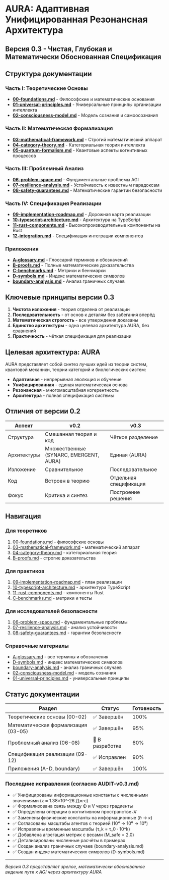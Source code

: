 # AURA: Адаптивная Унифицированная Резонансная Архитектура
## Версия 0.3 - Чистая, Глубокая и Математически Обоснованная Спецификация

## Структура документации

### Часть I: Теоретические Основы
- **[00-foundations.md](00-foundations.md)** - Философские и математические основания
- **[01-universal-principles.md](01-universal-principles.md)** - Универсальные принципы организации интеллекта
- **[02-consciousness-model.md](02-consciousness-model.md)** - Модель сознания и самоосознания

### Часть II: Математическая Формализация
- **[03-mathematical-framework.md](03-mathematical-framework.md)** - Строгий математический аппарат
- **[04-category-theory.md](04-category-theory.md)** - Категориальная теория интеллекта
- **[05-quantum-formalism.md](05-quantum-formalism.md)** - Квантовые аспекты когнитивных процессов

### Часть III: Проблемный Анализ
- **[06-problem-space.md](06-problem-space.md)** - Фундаментальные проблемы AGI
- **[07-resilience-analysis.md](07-resilience-analysis.md)** - Устойчивость к известным парадоксам
- **[08-safety-guarantees.md](08-safety-guarantees.md)** - Математические гарантии безопасности

### Часть IV: Спецификация Реализации
- **[09-implementation-roadmap.md](09-implementation-roadmap.md)** - Дорожная карта реализации
- **[10-typescript-architecture.md](10-typescript-architecture.md)** - Архитектура на TypeScript
- **[11-rust-components.md](11-rust-components.md)** - Высокопроизводительные компоненты на Rust
- **[12-integration.md](12-integration.md)** - Спецификация интеграции компонентов

### Приложения
- **[A-glossary.md](A-glossary.md)** - Глоссарий терминов и обозначений
- **[B-proofs.md](B-proofs.md)** - Полные математические доказательства
- **[C-benchmarks.md](C-benchmarks.md)** - Метрики и бенчмарки
- **[D-symbols.md](D-symbols.md)** - Индекс математических символов
- **[boundary-analysis.md](boundary-analysis.md)** - Анализ граничных случаев

## Ключевые принципы версии 0.3

1. **Чистота изложения** - теория отделена от реализации
2. **Последовательность** - от основ к деталям без забегания вперёд
3. **Математическая строгость** - все утверждения доказаны
4. **Единство архитектуры** - одна целевая архитектура AURA, без сравнений
5. **Практичность** - чёткая спецификация для реализации

## Целевая архитектура: AURA

AURA представляет собой синтез лучших идей из теории систем, квантовой механики, теории категорий и биологических систем:

- **Адаптивная** - непрерывная эволюция и обучение
- **Унифицированная** - единая математическая основа
- **Резонансная** - многомасштабная когерентность
- **Архитектура** - полная спецификация системы

## Отличия от версии 0.2

| Аспект | v0.2 | v0.3 |
|--------|------|------|
| Структура | Смешанная теория и код | Чёткое разделение |
| Архитектуры | Множественные (SYNARC, EMERGENT, AURA) | Единая (AURA) |
| Изложение | Сравнительное | Последовательное |
| Код | Встроен в теорию | Отдельная спецификация |
| Фокус | Критика и синтез | Построение решения |

## Навигация

### Для теоретиков
1. [00-foundations.md](00-foundations.md) - философские основы
2. [03-mathematical-framework.md](03-mathematical-framework.md) - математический аппарат
3. [04-category-theory.md](04-category-theory.md) - категориальная теория
4. [B-proofs.md](B-proofs.md) - строгие доказательства

### Для практиков
1. [09-implementation-roadmap.md](09-implementation-roadmap.md) - план реализации
2. [10-typescript-architecture.md](10-typescript-architecture.md) - архитектура TypeScript
3. [11-rust-components.md](11-rust-components.md) - компоненты Rust
4. [C-benchmarks.md](C-benchmarks.md) - метрики и тесты

### Для исследователей безопасности
1. [06-problem-space.md](06-problem-space.md) - фундаментальные проблемы
2. [07-resilience-analysis.md](07-resilience-analysis.md) - анализ устойчивости
3. [08-safety-guarantees.md](08-safety-guarantees.md) - гарантии безопасности

### Справочные материалы
- [A-glossary.md](A-glossary.md) - все термины и обозначения
- [D-symbols.md](D-symbols.md) - индекс математических символов
- [boundary-analysis.md](boundary-analysis.md) - анализ граничных случаев
- [02-consciousness-model.md](02-consciousness-model.md) - модель сознания
- [01-universal-principles.md](01-universal-principles.md) - универсальные принципы

## Статус документации

| Раздел | Статус | Готовность |
|--------|--------|------------|
| Теоретические основы (00-02) | ✅ Завершён | 100% |
| Математическая формализация (03-05) | ✅ Завершён | 95% |
| Проблемный анализ (06-08) | 🚧 В разработке | 60% |
| Спецификация реализации (09-12) | ✅ Исправлен | 90% |
| Приложения (A-D, boundary) | ✅ Завершён | 100% |

### Последние исправления (согласно AUDIT-v0.3.md)
- ✅ Унифицированы информационные константы с численными значениями (κ ≈ 1.38×10^-26 Дж·с)
- ✅ Формализована связь между Φ и V через градиенты
- ✅ Определены операции в когнитивном пространстве 𝒦
- ✅ Заменены физические константы на информационные (ℏ → κ)
- ✅ Согласованы масштабы агентов с теорией (10⁴ → 10⁶ → 10⁸)
- ✅ Исправлены временные масштабы (τ_k = τ_0 · 10^k)
- ✅ Добавлена агрегация метрик с весами (M_safe = 2.0)
- ✅ Детализированы численные расчёты в примерах
- ✅ Создан анализ граничных случаев (boundary-analysis.md)
- ✅ Создан индекс математических символов (D-symbols.md)

---

*Версия 0.3 представляет зрелое, математически обоснованное видение пути к AGI через архитектуру AURA*